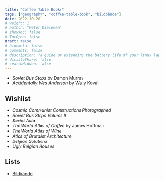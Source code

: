 ```yaml
---
title: "Coffee Table Books"
tags: ["geography", "coffee-table-book", "bildbände"]
date: 2022-10-20
# weight: 1
# author: "Peter Dieleman"
# showToc: false
# TocOpen: false
draft: false
# hidemeta: false
# comments: false
# description: "A guide on extending the battery life of your linux laptop"
# disableShare: false
# searchHidden: false
---
```


<!-- - _Sovietistan_ Erika Fatland -->
- _Soviet Bus Stops_ by Damon Murray 
- _Accidentally Wes Anderson_ by Wally Koval

## Wishlist

- _Cosmic Communist Constructions Photographed_
- _Soviet Bus Stops Volume II_
- _Soviet Asia_
- _The World Atlas of Coffee_ by James Hoffman
- _The World Atlas of Wine_
- _Atlas of Brutalist Architecture_
- _Belgian Solutions_
- _Ugly Belgian Houses_

## Lists

- [Bildbände](https://www.ndr.de/kultur/buch/Die-besten-Bildbaende,buchtippsbildband100.html)